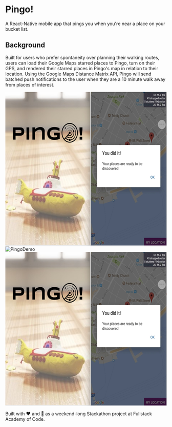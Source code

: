 # Pingo!

A React-Native mobile app that pings you when you're near a place on your bucket list.

## Background

Built for users who prefer spontaneity over planning their walking routes, users can load their Google Maps starred places to Pingo, turn on their GPS, and rendered their starred places in Pingo's map in relation to their location. Using the Google Maps Distance Matrix API, Pingo will send batched push notifications to the user when they are a 10 minute walk away from places of interest. 

<img src="assets/pingo-load.jpg" alt="PingoLoad" height="480"><img src="https://media.giphy.com/media/l4pThBVpD5pgULxIc/giphy.gif" alt="PingoDemo" height="480"><img src="assets/pingo-notifications.jpg" alt="PingoNotifications" height="480">

Built with :heart: and :icecream: as a weekend-long Stackathon project at Fullstack Academy of Code.

